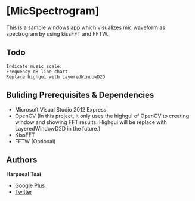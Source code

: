 # [MicSpectrogram]

This is a sample windows app which visualizes mic waveform as spectrogram by using kissFFT and FFTW.


## Todo
```
Indicate music scale.
Frequency-dB line chart.
Replace highgui with LayeredWindowD2D
```

## Buliding Prerequisites & Dependencies
* Microsoft Visual Studio 2012 Express
* OpenCV (In this project, it only uses the highgui of OpenCV to creating window and showing FFT results. Highgui will be replace with LayeredWindowD2D in the future.)
* KissFFT
* FFTW (Optional)

## Authors

**Harpseal Tsai**

+ [Google Plus](https://plus.google.com/u/1/104780260310145497080/)
+ [Twitter](https://twitter.com/HarpsealTsai)


